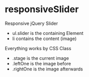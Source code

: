 responsiveSlider
================

Responsive jQuery Slider

 * ul.slider is the containing Element
 * li contains the content (image)

Everything works by CSS Class

 * .stage is the current image
 * .leftOne is the image before
 * .rightOne is the image afterwards
